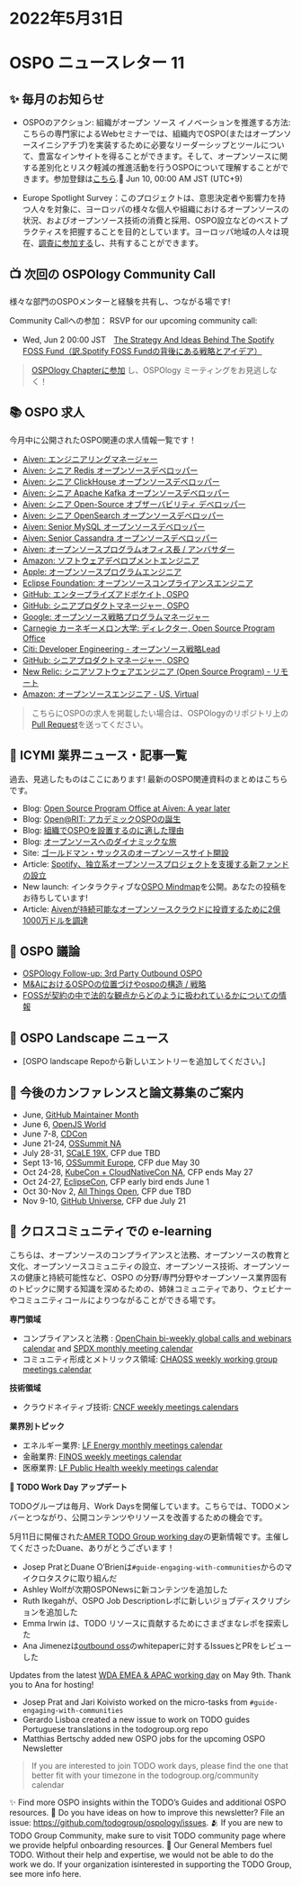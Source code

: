 # 2022年5月31日
# OSPO ニュースレター 11

## ✨ 毎月のお知らせ

- OSPOのアクション: 組織がオープン ソース イノベーションを推進する方法: こちらの専門家によるWebセミナーでは、組織内でOSPO(またはオープンソースイニシアチブ)を実装するために必要なリーダーシップとツールについて、豊富なインサイトを得ることができます。そして、オープンソースに関する差別化とリスク軽減の推進活動を行うOSPOについて理解することができます。参加登録は[こちら](https://www.linuxfoundation.org/webinars/ospos-in-action/?utm_campaign=%23OSPO%20News%20from%20the%20TODO%20Group&utm_medium=email&utm_source=Revue%20newsletter).📅 Jun 10, 00:00 AM JST (UTC+9)

- Europe Spotlight Survey：このプロジェクトは、意思決定者や影響力を持つ人々を対象に、ヨーロッパの様々な個人や組織におけるオープンソースの状況、およびオープンソース技術の消費と採用、OSPO設立などのベストプラクティスを把握することを目的としています。ヨーロッパ地域の人々は現在、[調査に参加する](https://www.research.net/r/VLP8RST)し、共有することができます。


## 📺 次回の OSPOlogy Community Call

様々な部門のOSPOメンターと経験を共有し、つながる場です!

Community Callへの参加：
RSVP for our upcoming community call:

* Wed, Jun 2 00:00 JST　[The Strategy And Ideas Behind The Spotify FOSS Fund（訳.Spotify FOSS Fundの背後にある戦略とアイデア）](https://community.linuxfoundation.org/events/details/lfhq-todo-group-presents-the-strategy-and-ideas-behind-the-spotify-foss-fund/)

> [OSPOlogy Chapterに参加](https://community.linuxfoundation.org/todo-group/) し、OSPOlogy ミーティングをお見逃しなく！

## 📚 OSPO 求人

今月中に公開されたOSPO関連の求人情報一覧です！

* [Aiven: エンジニアリングマネージャー](https://apply.workable.com/aiven/j/B4AB10D57E/)
* [Aiven: シニア Redis オープンソースデベロッパー](https://apply.workable.com/aiven/j/7BFFF9FF7E/)
* [Aiven: シニア ClickHouse オープンソースデベロッパー](https://apply.workable.com/aiven/j/F0FB31090E/)
* [Aiven: シニア Apache Kafka オープンソースデベロッパー](https://apply.workable.com/aiven/j/252CC6A4BD/)
* [Aiven: シニア Open-Source オブザーバビリティ デベロッパー](https://apply.workable.com/aiven/j/8E871F87B3/)
* [Aiven: シニア OpenSearch オープンソースデベロッパー](https://apply.workable.com/aiven/j/324DD23DFA/)
* [Aiven: Senior MySQL オープンソースデベロッパー](https://apply.workable.com/aiven/j/9A6026F629/)
* [Aiven: Senior Cassandra オープンソースデベロッパー](https://apply.workable.com/aiven/j/BDE517268D/)
* [Aiven: オープンソースプログラムオフィス長 / アンバサダー](https://apply.workable.com/aiven/j/15E66763C3/)
* [Amazon: ソフトウェアデペロプメントエンジニア](https://www.amazon.jobs/en/jobs/2015863/software-development-engineer)
* [Apple: オープンソースプログラムエンジニア](https://jobs.apple.com/en-us/details/200349858/open-source-program-engineer)
* [Eclipse Foundation: オープンソースコンプライアンスエンジニア](https://eclipsefoundation.applytojob.com/apply/MYBXoD8nB1/Open-Source-Compliance-Engineer)
* [GitHub: エンタープライズアドボケイト, OSPO](https://boards.greenhouse.io/github/jobs/4040985)
* [GitHub: シニアプロダクトマネージャー, OSPO](https://www.linkedin.com/jobs/view/3044912414)
* [Google: オープンソース戦略プログラムマネージャー](https://careers.google.com/jobs/results/102679127212860102/)
* [Carnegie カーネギーメロン大学: ディレクター, Open Source Program Office](https://www.linkedin.com/jobs/view/director-open-source-program-office-at-carnegie-mellon-university-3060931703/)
* [Citi: Developer Engineering - オープンソース戦略Lead](https://jobs.citi.com/job/london/developer-engineering-open-source-operations-lead/287/18896957344)
* [GitHub: シニアプロダクトマネージャー, OSPO](https://boards.greenhouse.io/github/jobs/3910679)
* [New Relic: シニアソフトウェアエンジニア (Open Source Program) - リモート](https://newrelic.com/about/careers?p=job%2FoDrwgfwA)
* [Amazon: オープンソースエンジニア - US, Virtual](https://www.amazon.jobs/en/jobs/2015831/open-source-engineer-open-source?no_int_redir=1)

> こちらにOSPOの求人を掲載したい場合は、OSPOlogyのリポジトリ上の[Pull Request](https://github.com/todogroup/ospology/tree/main/newsletter#how-to-contribute-to-osponews)を送ってください。

## 📌 ICYMI 業界ニュース・記事一覧

過去、見逃したものはここにあります! 最新のOSPO関連資料のまとめはこちらです。

* Blog: [Open Source Program Office at Aiven: A year later](https://aiven.io/blog/open-source-program-office-at-aiven-a-year-later)
* Blog: [Open@RIT: アカデミックOSPOの誕生](https://www.linux.com/news/openrit-the-birth-of-an-academic-ospo-2/)
* Blog: [組織でOSPOを設置するのに適した理由](https://blog.bitergia.com/2022/04/19/why-its-a-good-time-to-set-up-an-ospo-in-your-organization/)
* Blog: [オープンソースへのダイナミックな旅](https://www.aboutwayfair.com/careers/tech-blog/a-dynamic-journey-to-open-source)
* Site: [ゴールドマン・サックスのオープンソースサイト開設](https://developer.gs.com/discover/open-source)
* Article: [Spotify、独立系オープンソースプロジェクトを支援する新ファンドの設立](https://techcrunch.com/2022/04/25/spotify-fund-support-independent-open-source-projects/)
* New launch: インタラクティブな[OSPO Mindmap](https://github.com/todogroup/ospology/tree/main/ospo-mindmap)を公開。あなたの投稿をお待ちしています!
* Article: [Aivenが持続可能なオープンソースクラウドに投資するために2億1000万ドルを調達](https://aiven.io/press/Aiven-raises-210M-to-invest-in-sustainable-open-source-cloud)

## 🙋 OSPO 議論

* [OSPOlogy Follow-up: 3rd Party Outbound OSPO](https://github.com/todogroup/ospology/discussions/96)
* [M&AにおけるOSPOの位置づけやospoの構造 / 戦略](https://github.com/todogroup/ospology/discussions/102)
* [FOSSが契約の中で法的な観点からどのように扱われているかについての情報](https://github.com/todogroup/ospology/discussions/95)

## 📩 OSPO Landscape ニュース

* [OSPO landscape Repoから新しいエントリーを追加してください。]

## 📎 今後のカンファレンスと論文募集のご案内

* June, [GitHub Maintainer Month](https://maintainermonth.github.com/)
* June 6, [OpenJS World](https://events.linuxfoundation.org/openjs-world/)
* June 7-8, [CDCon](https://events.linuxfoundation.org/cdcon/)
* June 21-24, [OSSummit NA](https://events.linuxfoundation.org/open-source-summit-north-america/)
* July 28-31, [SCaLE 19X](https://www.socallinuxexpo.org/scale/19x), CFP due TBD
* Sept 13-16, [OSSummit Europe](https://events.linuxfoundation.org/open-source-summit-europe/), CFP due May 30
* Oct 24-28, [KubeCon + CloudNativeCon NA](https://events.linuxfoundation.org/kubecon-cloudnativecon-north-america/), CFP ends May 27
* Oct 24-27, [EclipseCon](https://www.eclipsecon.org/2022), CFP early bird ends June 1
* Oct 30-Nov 2, [All Things Open](https://2021.allthingsopen.org/save-the-date-2022/), CFP due TBD
* Nov 9-10, [GitHub Universe](https://www.githubuniverse.com/), CFP due July 21

## 🔭 クロスコミュニティでの e-learning

こちらは、オープンソースのコンプライアンスと法務、オープンソースの教育と文化、オープンソースコミュニティの設立、オープンソース技術、オープンソースの健康と持続可能性など、OSPO の分野/専門分野やオープンソース業界固有のトピックに関する知識を深めるための、姉妹コミュニティであり、ウェビナーやコミュニティコールによりつながることができる場です。
 

**専門領域**

* コンプライアンスと法務 : [OpenChain bi-weekly global calls and webinars calendar](https://calendar.google.com/calendar/embed?src=c_08seb6095ofjtfr5fjb5tabgl4%40group.calendar.google.com&ctz=Asia%2FTokyo) and [SPDX monthly meeting calendar](https://wiki.spdx.org/view/General_Meeting)
* コミュニティ形成とメトリックス領域: [CHAOSS weekly working group meetings calendar](https://chaoss.community/participate/)

**技術領域**

* クラウドネイティブ技術: [CNCF weekly meetings calendars](https://www.cncf.io/calendar/)

**業界別トピック**

* エネルギー業界: [LF Energy monthly meetings calendar](https://www.lfenergy.org/events/)
* 金融業界: [FINOS weekly meetings calendar](https://www.finos.org/finos-community-calendar)
* 医療業界: [LF Public Health weekly meetings calendar](https://www.lfph.io/calendar/)

**📝 TODO Work Day アップデート**

TODOグループは毎月、Work Daysを開催しています。こちらでは、TODOメンバーとつながり、公開コンテンツやリソースを改善するための機会です。 

5月11日に開催された[AMER TODO Group working day](https://github.com/todogroup/work-day-activities)の更新情報です。主催してくださったDuane、ありがとうございます！


- Josep PratとDuane O’Brienは`#guide-engaging-with-communities`からのマイクロタスクに取り組んだ
- Ashley Wolfが次期OSPONewsに新コンテンツを追加した
- Ruth Ikegahが、OSPO Job Descriptionレポに新しいジョブディスクリプションを追加した
- Emma Irwin は、TODO リソースに貢献するためにさまざまなレポを探索した
- Ana Jimenezは[outbound oss](https://github.com/todogroup/outbound-oss)のwhitepaperに対するIssuesとPRをレビューした

Updates from the latest [WDA EMEA & APAC working day](https://github.com/todogroup/work-day-activities) on May 9th. Thank you to Ana for hosting!

- Josep Prat and Jari Koivisto worked on the micro-tasks from `#guide-engaging-with-communities`
- Gerardo Lisboa created a new issue to work on TODO guides Portuguese translations in the todogroup.org repo
- Matthias Bertschy added new OSPO jobs for the upcoming OSPO Newsletter

> If you are interested to join TODO work days, please find the one that better fit with your timezone in the todogroup.org/community calendar

✨ Find more OSPO insights within the TODO’s Guides and additional OSPO resources.
🧐 Do you have ideas on how to improve this newsletter? File an issue: https://github.com/todogroup/ospology/issues.
🫂 If you are new to TODO Group Community, make sure to visit TODO community page where we provide helpful onboarding resources.
💚 Our General Members fuel TODO. Without their help and expertise, we would not be able to do the work we do. If your organization isinterested in supporting the TODO Group, see more info here.

